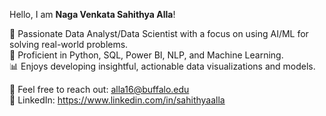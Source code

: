 Hello, I am **Naga Venkata Sahithya Alla**!

🎯 Passionate Data Analyst/Data Scientist with a focus on using AI/ML for solving real-world problems.  
🔧 Proficient in Python, SQL, Power BI, NLP, and Machine Learning.  
📊 Enjoys developing insightful, actionable data visualizations and models.  

📩 Feel free to reach out: alla16@buffalo.edu  
🔗 LinkedIn: https://www.linkedin.com/in/sahithyaalla  
